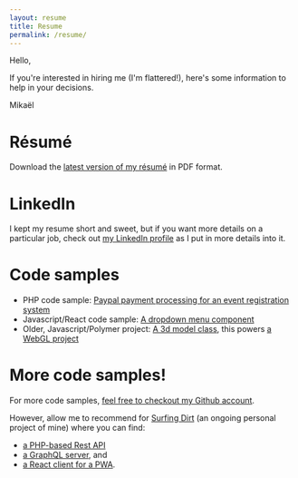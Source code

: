 ```yaml
---
layout: resume
title: Resume
permalink: /resume/
---
```


Hello,

If you're interested in hiring me (I'm flattered!), here's some information to help in your decisions.

Mikaël

# Résumé

Download the [latest version of my résumé](../documents/mikaelgramont-resume.pdf) in PDF format.

# LinkedIn

I kept my resume short and sweet, but if you want more details on a particular job, check out
[my LinkedIn profile](https://www.linkedin.com/in/mikaelgramont) as I put in more details into it.

# Code samples

* PHP code sample: [Paypal payment processing for an event registration system](https://github.com/mikaelgramont/IMA/blob/master/pages/wfc/paypal-transaction-complete.php)
* Javascript/React code sample: [A dropdown menu component](https://github.com/surfingdirt/web/blob/master/src/components/Menu/Menu.jsx)
* Older, Javascript/Polymer project: [A 3d model class](https://github.com/mikaelgramont/drawmeakicker/blob/master/public/models/parts/side.js), this powers [a WebGL project](https://drawmeakicker.com/?id=1)

# More code samples!

For more code samples, [feel free to checkout my Github account](https://github.com/mikaelgramont).

However, allow me to recommend for [Surfing Dirt](https://beta.surfingdirt.com) (an ongoing personal project of mine) where you can find:
* [a PHP-based Rest API](https://github.com/surfingdirt/rest-api)
* [a GraphQL server](https://github.com/surfingdirt/graphql), and
* [a React client for a PWA](https://github.com/surfingdirt/web).